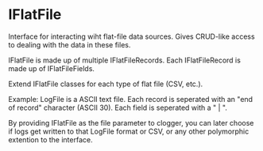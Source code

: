 IFlatFile
====

Interface for interacting wiht flat-file data sources.
Gives CRUD-like access to dealing with the data in these files.

IFlatFile is made up of multiple IFlatFileRecords.
Each IFlatFileRecord is made up of IFlatFileFields.

Extend IFlatFile classes for each type of flat file (CSV, etc.).

Example: LogFile is a ASCII text file. Each record is seperated with an "end of
record" character (ASCII 30). Each field is seperated with a " | ".

By providing IFlatFile as the file parameter to clogger, you can later choose
if logs get written to that LogFile format or CSV, or any other polymorphic
extention to the interface.

